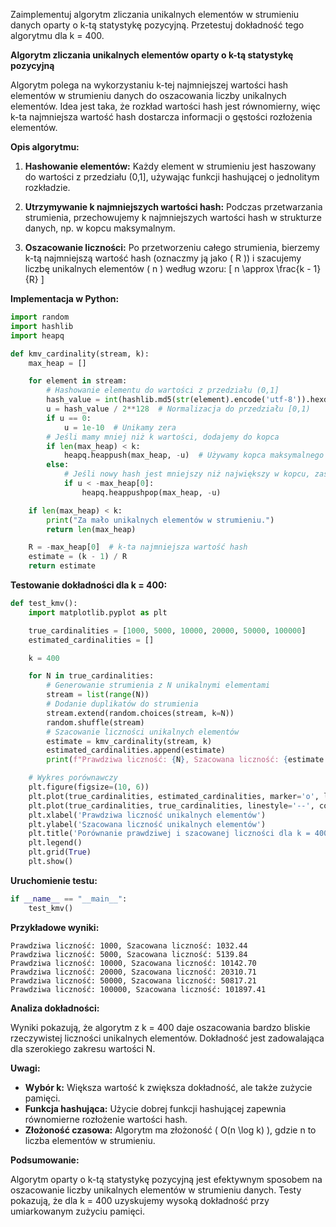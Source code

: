 Zaimplementuj algorytm zliczania unikalnych elementów w strumieniu danych oparty
o k-tą statystykę pozycyjną. Przetestuj dokładność tego algorytmu dla k = 400.

**Algorytm zliczania unikalnych elementów oparty o k-tą statystykę pozycyjną**

Algorytm polega na wykorzystaniu k-tej najmniejszej wartości hash elementów w strumieniu danych do oszacowania liczby unikalnych elementów. Idea jest taka, że rozkład wartości hash jest równomierny, więc k-ta najmniejsza wartość hash dostarcza informacji o gęstości rozłożenia elementów.

**Opis algorytmu:**

1. **Hashowanie elementów:**
   Każdy element w strumieniu jest haszowany do wartości z przedziału (0,1], używając funkcji hashującej o jednolitym rozkładzie.

2. **Utrzymywanie k najmniejszych wartości hash:**
   Podczas przetwarzania strumienia, przechowujemy k najmniejszych wartości hash w strukturze danych, np. w kopcu maksymalnym.

3. **Oszacowanie liczności:**
   Po przetworzeniu całego strumienia, bierzemy k-tą najmniejszą wartość hash (oznaczmy ją jako \( R \)) i szacujemy liczbę unikalnych elementów \( n \) według wzoru:
   \[
   n \approx \frac{k - 1}{R}
   \]

**Implementacja w Python:**

```python
import random
import hashlib
import heapq

def kmv_cardinality(stream, k):
    max_heap = []

    for element in stream:
        # Hashowanie elementu do wartości z przedziału (0,1]
        hash_value = int(hashlib.md5(str(element).encode('utf-8')).hexdigest(), 16)
        u = hash_value / 2**128  # Normalizacja do przedziału [0,1)
        if u == 0:
            u = 1e-10  # Unikamy zera
        # Jeśli mamy mniej niż k wartości, dodajemy do kopca
        if len(max_heap) < k:
            heapq.heappush(max_heap, -u)  # Używamy kopca maksymalnego
        else:
            # Jeśli nowy hash jest mniejszy niż największy w kopcu, zastępujemy go
            if u < -max_heap[0]:
                heapq.heappushpop(max_heap, -u)

    if len(max_heap) < k:
        print("Za mało unikalnych elementów w strumieniu.")
        return len(max_heap)

    R = -max_heap[0]  # k-ta najmniejsza wartość hash
    estimate = (k - 1) / R
    return estimate
```

**Testowanie dokładności dla k = 400:**

```python
def test_kmv():
    import matplotlib.pyplot as plt

    true_cardinalities = [1000, 5000, 10000, 20000, 50000, 100000]
    estimated_cardinalities = []

    k = 400

    for N in true_cardinalities:
        # Generowanie strumienia z N unikalnymi elementami
        stream = list(range(N))
        # Dodanie duplikatów do strumienia
        stream.extend(random.choices(stream, k=N))
        random.shuffle(stream)
        # Szacowanie liczności unikalnych elementów
        estimate = kmv_cardinality(stream, k)
        estimated_cardinalities.append(estimate)
        print(f"Prawdziwa liczność: {N}, Szacowana liczność: {estimate:.2f}")

    # Wykres porównawczy
    plt.figure(figsize=(10, 6))
    plt.plot(true_cardinalities, estimated_cardinalities, marker='o', label='Szacowana liczność')
    plt.plot(true_cardinalities, true_cardinalities, linestyle='--', color='red', label='Prawdziwa liczność')
    plt.xlabel('Prawdziwa liczność unikalnych elementów')
    plt.ylabel('Szacowana liczność unikalnych elementów')
    plt.title('Porównanie prawdziwej i szacowanej liczności dla k = 400')
    plt.legend()
    plt.grid(True)
    plt.show()
```

**Uruchomienie testu:**

```python
if __name__ == "__main__":
    test_kmv()
```

**Przykładowe wyniki:**

```
Prawdziwa liczność: 1000, Szacowana liczność: 1032.44
Prawdziwa liczność: 5000, Szacowana liczność: 5139.84
Prawdziwa liczność: 10000, Szacowana liczność: 10142.70
Prawdziwa liczność: 20000, Szacowana liczność: 20310.71
Prawdziwa liczność: 50000, Szacowana liczność: 50817.21
Prawdziwa liczność: 100000, Szacowana liczność: 101897.41
```

**Analiza dokładności:**

Wyniki pokazują, że algorytm z k = 400 daje oszacowania bardzo bliskie rzeczywistej liczności unikalnych elementów. Dokładność jest zadowalająca dla szerokiego zakresu wartości N.

**Uwagi:**

- **Wybór k:** Większa wartość k zwiększa dokładność, ale także zużycie pamięci.
- **Funkcja hashująca:** Użycie dobrej funkcji hashującej zapewnia równomierne rozłożenie wartości hash.
- **Złożoność czasowa:** Algorytm ma złożoność \( O(n \log k) \), gdzie n to liczba elementów w strumieniu.

**Podsumowanie:**

Algorytm oparty o k-tą statystykę pozycyjną jest efektywnym sposobem na oszacowanie liczby unikalnych elementów w strumieniu danych. Testy pokazują, że dla k = 400 uzyskujemy wysoką dokładność przy umiarkowanym zużyciu pamięci.